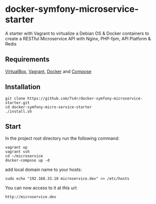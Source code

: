 # docker-symfony-microservice-starter
A starter with Vagrant to virtualize a Debian OS &amp; Docker containers to create a RESTful Microservice API with Nginx, PHP-fpm, API Platform & Redis

## Requirements
[VirtualBox](https://www.virtualbox.org/), [Vagrant](https://www.vagrantup.com/), [Docker](https://www.docker.io/) and [Compose](http://docs.docker.com/compose/install/)

## Installation

```
git clone https://github.com/7s4r/docker-symfony-microservice-starter.git
cd docker-symfony-micro-service-starter
./install.sh
```

## Start
In the project root directory run the following command:
```
vagrant up
vagrant ssh
cd ~/microservice
docker-compose up -d
```

add local domain name to your hosts:
```
sudo echo "192.168.33.10 microservice.dev" >> /etc/hosts
```

You can now access to it at this url:
```
http://microservice.dev
```
